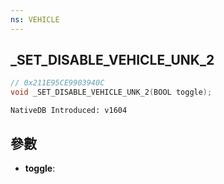 ```yaml
---
ns: VEHICLE
---
```

## _SET_DISABLE_VEHICLE_UNK_2

```c
// 0x211E95CE9903940C
void _SET_DISABLE_VEHICLE_UNK_2(BOOL toggle);
```

```
NativeDB Introduced: v1604
```

## 參數
* **toggle**:
